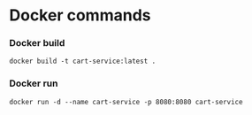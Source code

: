 # Docker commands

### Docker build
```
docker build -t cart-service:latest .
```

### Docker run
```
docker run -d --name cart-service -p 8080:8080 cart-service
```
